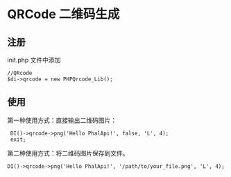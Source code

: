 # QRCode 二维码生成

## 注册
init.php 文件中添加
```
//QRcode
$di->qrcode = new PHPQrcode_Lib();
```

## 使用
第一种使用方式：直接输出二维码图片：
```
 DI()->qrcode->png('Hello PhalApi!', false, 'L', 4);
 exit;
```
第二种使用方式：将二维码图片保存到文件。
```
DI()->qrcode->png('Hello PhalApi!', '/path/to/your_file.png', 'L', 4);
```